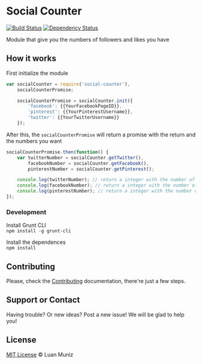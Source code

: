 Social Counter
===================
[![Build Status][travis-image]][travis-url] [![Dependency Status][depstat-image]][depstat-url]

Module that give you the numbers of followers and likes you have

## How it works

First initialize the module
```javascript
var socialCounter = require('social-counter'),
	socialCounterPromise;

	socialCounterPromise = socialCounter.init({
		'facebook': {{YourFacebookPageID}},
		'pinterest': {{YourPinterestUsername}},
		'twitter': {{YourTwitterUsername}}
	});
```

After this, the `socialCounterPromise` will return a promise with the return and the numbers you want
```javascript
socialCounterPromise.then(function() {
	var twitterNumber = socialCounter.getTwitter(),
		facebookNumber = socialCounter.getFacebook(),
		pinterestNumber = socialCounter.getPinterest();

	console.log(twitterNumber); // return a integer with the number of followers you have on twitter
	console.log(facebookNumber); // return a integer with the number of likes your page on twitter
	console.log(pinterestNumber); // return a integer with the number of followers you have on pinterest
});
```

### Development

Install Grunt CLI <br>
`npm install -g grunt-cli`

Install the dependences <br>
`npm install`

## Contributing

Please, check the [Contributing](CONTRIBUTING.md) documentation, there're just a few steps.

## Support or Contact

Having trouble? Or new ideas? Post a new issue! We will be glad to help you!

## License

[MIT License](http://luanmuniz.mit-license.org) © Luan Muniz

[travis-url]: https://travis-ci.org/luanmuniz/social-counter
[travis-image]: https://travis-ci.org/luanmuniz/social-counter.png?branch=master
[depstat-url]: https://david-dm.org/luanmuniz/social-counter
[depstat-image]: https://david-dm.org/luanmuniz/social-counter.png
